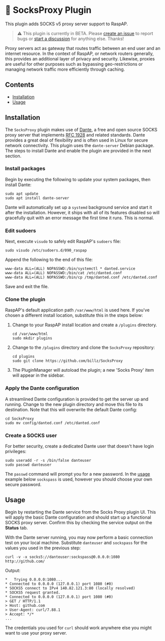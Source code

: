 # 🧦 SocksProxy Plugin
This plugin adds SOCKS v5 proxy server support to RaspAP.

> ⚠️ This plugin is currently in BETA. Please [create an issue](https://github.com/billz/SocksProxy/issues) to report bugs or [start a discussion](https://github.com/billz/SocksProxy/discussions) for anything else. Thanks!

Proxy servers act as gateway that routes traffic between an end user and an internet resource. In the context of RaspAP, or network routers generally, this provides an additional layer of privacy and security. Likewise, proxies are useful for other purposes such as bypassing geo-restrictions or managing network traffic more efficiently through caching.

## Contents
 - [Installation](#installation)
 - [Usage](#usage)

## Installation
The `SocksProxy` plugin makes use of [Dante](https://www.inet.no/dante/), a free and open source SOCKS proxy server that implements [RFC 1928](https://datatracker.ietf.org/doc/html/rfc1928) and related standards. Dante provides a great deal of flexibility and is often used in Linux for secure network connectivity. This plugin uses the `dante-server` Debian package. The steps to install Dante and enable the plugin are provided in the next section.

### Install packages
Begin by executing the following to update your system packages, then install Dante:

```
sudo apt update
sudo apt install dante-server
```

Dante will automatically set up a `systemd` background service and start it after the installation. However, it ships with all of its features disabled so will gracefully quit with an error message the first time it runs. This is normal.

### Edit sudoers
Next, execute `visudo` to safely edit RaspAP's `sudoers` file:

```
sudo visudo /etc/sudoers.d/090_raspap
```

Append the following to the end of this file:

```
www-data ALL=(ALL) NOPASSWD:/bin/systemctl * danted.service
www-data ALL=(ALL) NOPASSWD:/bin/cat /etc/danted.conf
www-data ALL=(ALL) NOPASSWD:/bin/cp /tmp/danted.conf /etc/danted.conf
```

Save and exit the file.

### Clone the plugin
RaspAP's default application path `/var/www/html` is used here. If you've chosen a different install location, substitute this in the steps below:

1. Change to your RaspAP install location and create a `/plugins` directory.
   ```
   cd /var/www/html
   sudo mkdir plugins
   ```
3. Change to the `/plugins` directory and clone the `SocksProxy` repository:
   ```
   cd plugins
   sudo git clone https://github.com/billz/SocksProxy
   ```
4. The PluginManager will autoload the plugin; a new 'Socks Proxy' item will appear in the sidebar.

### Apply the Dante configuration
A streamlined Dante configuration is provided to get the server up and running. Change to the new plugin directory and move this file to its destination. Note that this will overwrite the default Dante config:
```
cd SocksProxy
sudo mv config/danted.conf /etc/danted.conf
```

### Create a SOCKS user
For better security, create a dedicated Dante user that doesn't have login privileges: 
```
sudo useradd -r -s /bin/false danteuser
sudo passwd danteuser
```
The `passwd` command will prompt you for a new password. In the [usage](#usage) example below `sockspass` is used, however you should choose your own secure password.

## Usage
Begin by restarting the Dante service from the Socks Proxy plugin UI. This will apply the basic Dante configuration and should start up a functional SOCKS proxy server. Confirm this by checking the service output on the **Status** tab.

With the Dante server running, you may now perform a basic connection test on your local machine. Substitute `danteuser` and `sockspass` for the values you used in the previous step:
```
curl -v -x socks5://danteuser:sockspass@0.0.0.0:1080 http://github.com/
```
Output:
```
*   Trying 0.0.0.0:1080...
* Connected to 0.0.0.0 (127.0.0.1) port 1080 (#0)
* SOCKS5 connect to IPv4 140.82.121.3:80 (locally resolved)
* SOCKS5 request granted.
* Connected to 0.0.0.0 (127.0.0.1) port 1080 (#0)
> GET / HTTP/1.1
> Host: github.com
> User-Agent: curl/7.88.1
> Accept: */*
...
```
The credentials you used for `curl` should work anywhere else you might want to use your proxy server.


